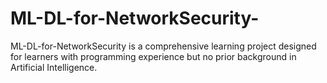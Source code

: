# ML-DL-for-NetworkSecurity-
ML-DL-for-NetworkSecurity is a comprehensive learning project designed for learners with programming experience but no prior background in Artificial Intelligence. 
